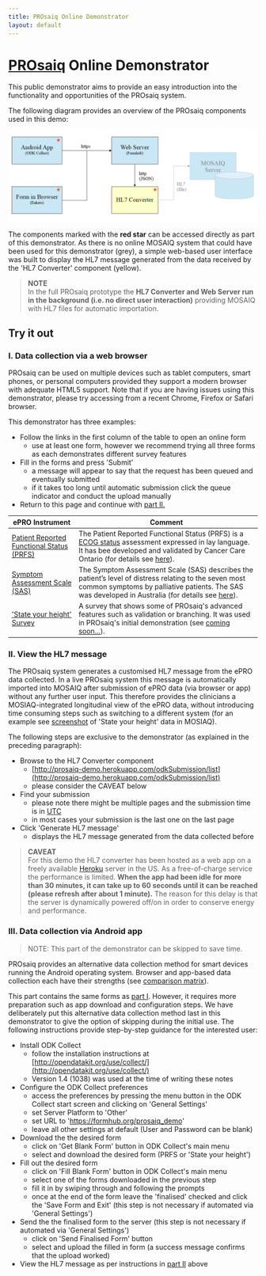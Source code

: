 ```yaml
---
title: PROsaiq Online Demonstrator
layout: default
---
```



# [PROsaiq](http://tschuler.github.io/prosaiq) Online Demonstrator

This public demonstrator aims to provide an easy introduction into the functionality and opportunities of the PROsaiq system. 

The following diagram provides an overview of the PROsaiq components used in this demo:

![PROsaiq prototype demonstrator overview](images/prosaiq-demo.png)

The components marked with the **red star** can be accessed directly as part of this demonstrator. As there is no online MOSAIQ system that could have been used for this demonstrator (grey), a simple web-based user interface was built to display the HL7 message generated from the data received by the 'HL7 Converter' component (yellow).

> __NOTE__  
> In the full PROsaiq prototype the __HL7 Converter and Web Server run in the background (i.e. no direct user interaction)__ providing MOSAIQ with HL7 files for automatic importation.

<!-- ##Contents
* This will become a table of contents (this text will be scraped).
{:toc} -->

## Try it out

### I. Data collection via a web browser

PROsaiq can be used on multiple devices such as tablet computers, smart phones, or personal computers provided they support a modern browser with adequate HTML5 support. Note that if you are having issues using this demonstrator, please try accessing from a recent Chrome, Firefox or Safari browser.

This demonstrator has three examples:  

* Follow the links in the first column of the table to open an online form  
  * use at least one form, however  we recommend trying all three forms as each demonstrates different survey features
* Fill in the forms and press 'Submit'
  * a message will appear to say that the request has been queued and eventually submitted 
  * if it takes too long until automatic submission click the queue indicator and conduct the upload manually
* Return to this page and continue with [part II.](#ii_view_the_hl7_message)

ePRO Instrument | Comment
---|---
<a href="https://qxrqf.enketo.formhub.org/webform" target="_blank">Patient Reported Functional Status (PRFS)</a>| The Patient Reported Functional Status (PRFS) is a [ECOG status](http://en.wikipedia.org/wiki/ECOG_score) assessment expressed in lay language. It has bee developed and validated by Cancer Care Ontario (for details see [here](https://www.cancercare.on.ca/common/pages/UserFile.aspx?fileId=277285)).
<a href="https://tdr54.enketo.formhub.org/webform" target="_blank">Symptom Assessment Scale (SAS)</a>| The Symptom Assessment Scale (SAS) describes the patient’s level of distress relating to the seven most common symptoms by palliative patients. The SAS was developed in Australia (for details see [here](http://ahsri.uow.edu.au/content/groups/public/@web/@chsd/@pcoc/documents/doc/uow129189.pdf)).
<a href="https://a3lfc.enketo.formhub.org/webform" target="_blank">'State your height' Survey</a>|A survey that shows some of PROsaiq's advanced features such as validation or branching. It was used in PROsaiq's initial demonstration (see [coming soon...](jroi.org)).


### II. View the HL7 message

The PROsaiq system generates a customised HL7 message from the ePRO data collected. In a live PROsaiq system this message is automatically imported into MOSAIQ after submission of ePRO data (via browser or app) without any further user input. This therefore provides the clinicians a MOSIAQ-integrated longitudinal view of the ePRO data, without introducing time consuming steps such as switching to a different system (for an example see [screenshot](https://raw.githubusercontent.com/tschuler/prosaiq/gh-pages/images/screenshots/mosaiq-state_your_height.png) of 'State your height' data in MOSIAQ).  

The following steps are exclusive to the demonstrator (as explained in the preceding paragraph):

* Browse to the HL7 Converter component  
  * [http://prosaiq-demo.herokuapp.com/odkSubmission/list](http://prosaiq-demo.herokuapp.com/odkSubmission/list)
  * please consider the CAVEAT below
* Find your submission
  * please note there might be multiple pages and the submission time is in [UTC](http://en.wikipedia.org/wiki/Coordinated_Universal_Time)
  * in most cases your submission is the last one on the last page
* Click 'Generate HL7 message'
  * displays the HL7 message generated from the data collected before

> __CAVEAT__  
> For this demo the HL7 converter has been hosted as a web app on a freely available [Heroku](https://www.heroku.com/) server in the US. As a free-of-charge service the performance is limited. __When the app had been idle for more than 30 minutes, it can take up to 60 seconds until it can be reached (please refresh after about 1 minute).__ The reason for this delay is that the server is dynamically powered off/on in order to conserve energy and performance. 

### III. Data collection via Android app

> NOTE: This part of the demonstrator can be skipped to save time.

PROsaiq provides an alternative data collection method for smart devices running the Android operating system.  Browser and app-based data collection each have their strengths (see [comparison matrix](https://enketo.org/openrosa)).  

This part contains the same forms as [part I](#i_data_collection_via_a_web_browser). However, it requires more preparation such as app download and configuration steps.  We have deliberately put this alternative data collection method last in this demonstrator to give the option of skipping during the initial use. The following instructions provide step-by-step guidance for the interested user:

* Install ODK Collect
  * follow the installation instructions at [http://opendatakit.org/use/collect/](http://opendatakit.org/use/collect/)
  * Version 1.4 (1038) was used at the time of writing these notes
* Configure the ODK Collect preferences
  * access the preferences by pressing the menu button in the ODK Collect start screen and clicking on 'General  Settings'
  * set Server Platform to 'Other'
  * set URL to 'https://formhub.org/prosaiq_demo' 
  * leave all other settings at default (User and Password can be blank)
* Download the the desired form 
  * click on 'Get Blank Form' button in ODK Collect's main menu
  * select and download the desired form (PRFS or 'State your height')
* Fill out the desired form
  * click on 'Fill Blank Form' button in ODK Collect's main menu
  * select one of the forms downloaded in the previous step
  * fill it in by swiping through and following the prompts
  * once at the end of the form leave the 'finalised' checked and click the 'Save Form and Exit' (this step is not necessary if automated via 'General Settings')
* Send the the finalised form to the server (this step is not necessary if automated via 'General Settings')
  * click on 'Send Finalised Form' button
  * select and upload the filled in form (a success message confirms that the upload worked)
* View the HL7 message as per instructions in [part II](#ii_view_the_hl7_message) above


